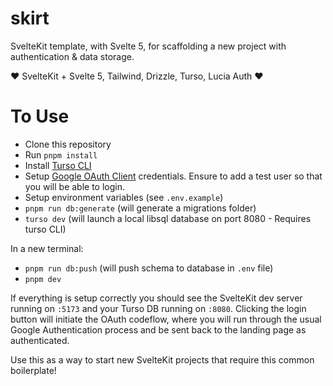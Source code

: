 # skirt

SvelteKit template, with Svelte 5, for scaffolding a new project with authentication & data storage.

❤ SvelteKit + Svelte 5, Tailwind, Drizzle, Turso, Lucia Auth ❤️

# To Use

-   Clone this repository
-   Run `pnpm install`
-   Install [Turso CLI](https://docs.turso.tech/cli/introduction)
-   Setup [Google OAuth Client](https://developers.google.com/identity/gsi/web/guides/get-google-api-clientid) credentials. Ensure to add a test user so that you will be able to login.
-   Setup environment variables (see `.env.example`)
-   `pnpm run db:generate` (will generate a migrations folder)
-   `turso dev` (will launch a local libsql database on port 8080 - Requires turso CLI)

In a new terminal:

-   `pnpm run db:push` (will push schema to database in `.env` file)
-   `pnpm dev`

If everything is setup correctly you should see the SvelteKit dev server running on `:5173` and your Turso DB running on `:8080`. Clicking the login button will initiate the OAuth codeflow, where you will run through the usual Google Authentication process and be sent back to the landing page as authenticated.

Use this as a way to start new SvelteKit projects that require this common boilerplate!
